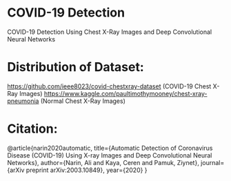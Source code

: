 # COVID-19 Detection
COVID-19 Detection Using Chest X-Ray Images and Deep Convolutional Neural Networks

# Distribution of Dataset:

https://github.com/ieee8023/covid-chestxray-dataset (COVID-19 Chest X-Ray Images)
https://www.kaggle.com/paultimothymooney/chest-xray-pneumonia (Normal Chest X-Ray Images)

# Citation:

@article{narin2020automatic,
  title={Automatic Detection of Coronavirus Disease (COVID-19) Using X-ray Images and Deep Convolutional Neural Networks},
  author={Narin, Ali and Kaya, Ceren and Pamuk, Ziynet},
  journal={arXiv preprint arXiv:2003.10849},
  year={2020}
}
